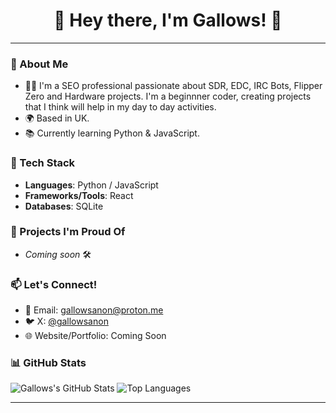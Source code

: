 <div align="center">
  <h1>👋 Hey there, I'm Gallows! 🚀</h1>
</div>

---

### 🌟 About Me
- 🧑‍💻 I'm a SEO professional passionate about SDR, EDC, IRC Bots, Flipper Zero and Hardware projects. I'm a beginnner coder, creating projects that I think will help in my day to day activities.
- 🌍 Based in UK.
- 📚 Currently learning Python & JavaScript.

### 🔧 Tech Stack
- **Languages**: Python / JavaScript
- **Frameworks/Tools**: React
- **Databases**: SQLite

### 🚀 Projects I'm Proud Of
- *Coming soon* 🛠️

### 📫 Let's Connect!
- 📧 Email: [gallowsanon@proton.me](mailto:gallowsanon@proton.me)
- 🐦 X: [@gallowsanon](https://x.com/GallowsAnon)
- 🌐 Website/Portfolio: Coming Soon

### 📊 GitHub Stats
![Gallows's GitHub Stats](https://github-readme-stats.vercel.app/api?username=GallowsAnon&show_icons=true&theme=dark)
![Top Languages](https://github-readme-stats.vercel.app/api/top-langs/?username=GallowsAnon&layout=compact&theme=dark)

---
